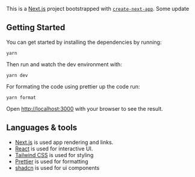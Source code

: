 This is a [Next.js](https://nextjs.org) project bootstrapped with [`create-next-app`](https://nextjs.org/docs/app/api-reference/cli/create-next-app).
Some update
## Getting Started

You can get started by installing the dependencies by running:

```
yarn
```

Then run and watch the dev environment with:

```
yarn dev
```

For formating the code using prettier up the code run:

```
yarn format
```

Open [http://localhost:3000](http://localhost:3000) with your browser to see the result.

## Languages & tools

- [Next.js](https://nextjs.org) is used app rendering and links.
- [React](http://facebook.github.io/react) is used for interactive UI.
- [Tailwind CSS](https://tailwindcss.com/) is used for styling
- [Prettier](https://prettier.io/) is used for formatting
- [shadcn](https://ui.shadcn.com/) is used for ui components